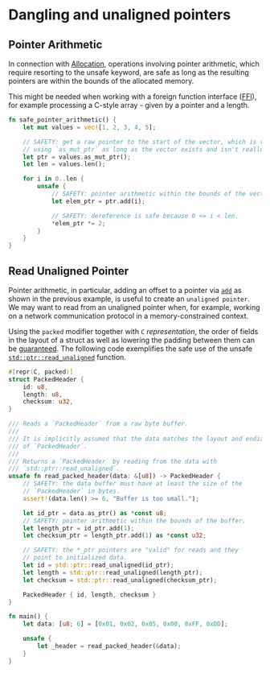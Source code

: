 # Dangling and unaligned pointers


## Pointer Arithmetic

In connection with [Allocation](https://rust-lang.github.io/unsafe-code-guidelines/glossary.html#allocation), operations involving pointer arithmetic, which require resorting to the unsafe keyword, are safe as long as the resulting pointers are within the bounds of the allocated memory.

This might be needed when working with a foreign function interface ([FFI](https://doc.rust-lang.org/book/ch19-01-unsafe-rust.html#using-extern-functions-to-call-external-code)), for example processing a C-style array - given by a pointer and a length.

```rust
fn safe_pointer_arithmetic() {
    let mut values = vec![1, 2, 3, 4, 5];

    // SAFETY: get a raw pointer to the start of the vector, which is valid
    // using `as_mut_ptr` as long as the vector exists and isn't reallocated.
    let ptr = values.as_mut_ptr();
    let len = values.len();

    for i in 0..len {
        unsafe {
            // SAFETY: pointer arithmetic within the bounds of the vector.
            let elem_ptr = ptr.add(i);

            // SAFETY: dereference is safe because 0 <= i < len.
            *elem_ptr *= 2;
        }
    }
}
```

## Read Unaligned Pointer

Pointer arithmetic, in particular, adding an offset to a pointer via [`add`](https://doc.rust-lang.org/std/primitive.pointer.html#method.add) as shown in the previous example, is useful to create an `unaligned pointer`. We may want to read from an unaligned pointer when, for example, working on a network communication protocol in a memory-constrained context.

Using the `packed` modifier together with `C` *representation*, the order of fields in the layout of a struct as well as lowering the padding between them can be [guaranteed](https://doc.rust-lang.org/reference/type-layout.html#r-layout.repr.alignment.intro). The following code exemplifies the safe use of the unsafe [`std::ptr::read_unaligned`](https://doc.rust-lang.org/std/ptr/fn.read_unaligned.html) function.

```rust
#[repr(C, packed)]
struct PackedHeader {
    id: u8,
    length: u8,
    checksum: u32,
}

/// Reads a `PackedHeader` from a raw byte buffer.
///
/// It is implicitly assumed that the data matches the layout and endianness
/// of `PackedHeader`.
///
/// Returns a `PackedHeader` by reading from the data with
/// `std::ptr::read_unaligned`.
unsafe fn read_packed_header(data: &[u8]) -> PackedHeader {
    // SAFETY: the data buffer must have at least the size of the
    // `PackedHeader` in bytes.
    assert!(data.len() >= 6, "Buffer is too small.");

    let id_ptr = data.as_ptr() as *const u8;
    // SAFETY: pointer arithmetic within the bounds of the buffer.
    let length_ptr = id_ptr.add(1);
    let checksum_ptr = length_ptr.add(1) as *const u32;

    // SAFETY: the *_ptr pointers are "valid" for reads and they
    // point to initialized data.
    let id = std::ptr::read_unaligned(id_ptr);
    let length = std::ptr::read_unaligned(length_ptr);
    let checksum = std::ptr::read_unaligned(checksum_ptr);

    PackedHeader { id, length, checksum }
}

fn main() {
    let data: [u8; 6] = [0x01, 0x02, 0x05, 0x00, 0xFF, 0xDD];

    unsafe {
        let _header = read_packed_header(&data);
    }
}
```
